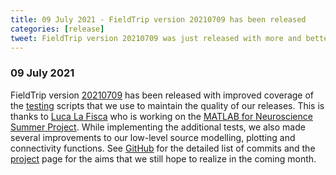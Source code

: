 ```yaml
---
title: 09 July 2021 - FieldTrip version 20210709 has been released
categories: [release]
tweet: FieldTrip version 20210709 was just released with more and better test scripts (and some bug fixes) thanks to @fisca_luca who is working on the MATLAB for Neuroscience Summer Project (https://github.com/fieldtrip/fieldtrip/projects/3). See http://www.fieldtriptoolbox.org/#09-july-2021
---
```


### 09 July 2021

FieldTrip version [20210709](http://github.com/fieldtrip/fieldtrip/releases/tag/20210709) has been released with improved coverage of the [testing](/development/testing) scripts that we use to maintain the quality of our releases. This is thanks to [Luca La Fisca](https://github.com/LucaLaFisca) who is working on the [MATLAB for Neuroscience Summer Project](https://github.com/fieldtrip/fieldtrip/projects/3). While implementing the additional tests, we also made several improvements to our low-level source modelling, plotting and connectivity functions. See [GitHub](https://github.com/fieldtrip/fieldtrip/compare/20210614...20210709) for the detailed list of commits and the [project](https://github.com/fieldtrip/fieldtrip/projects/3) page for the aims that we still hope to realize in the coming month.
